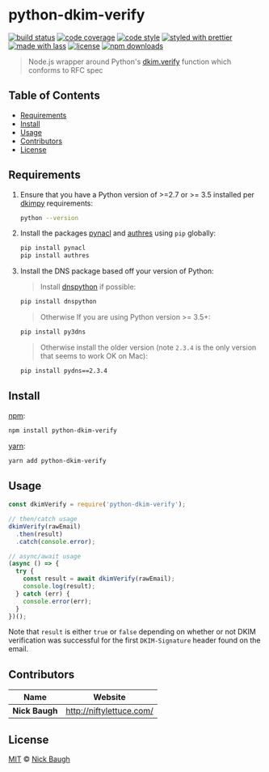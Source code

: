 # python-dkim-verify

[![build status](https://img.shields.io/travis/com/niftylettuce/python-dkim-verify.svg)](https://travis-ci.com/niftylettuce/python-dkim-verify)
[![code coverage](https://img.shields.io/codecov/c/github/niftylettuce/python-dkim-verify.svg)](https://codecov.io/gh/niftylettuce/python-dkim-verify)
[![code style](https://img.shields.io/badge/code_style-XO-5ed9c7.svg)](https://github.com/sindresorhus/xo)
[![styled with prettier](https://img.shields.io/badge/styled_with-prettier-ff69b4.svg)](https://github.com/prettier/prettier)
[![made with lass](https://img.shields.io/badge/made_with-lass-95CC28.svg)](https://lass.js.org)
[![license](https://img.shields.io/github/license/niftylettuce/python-dkim-verify.svg)](LICENSE)
[![npm downloads](https://img.shields.io/npm/dt/python-dkim-verify.svg)](https://npm.im/python-dkim-verify)

> Node.js wrapper around Python's [dkim.verify][dkim-verify] function which conforms to RFC spec


## Table of Contents

* [Requirements](#requirements)
* [Install](#install)
* [Usage](#usage)
* [Contributors](#contributors)
* [License](#license)


## Requirements

1. Ensure that you have a Python version of >=2.7 or >= 3.5 installed per [dkimpy][] requirements:

   ```sh
   python --version
   ```

2. Install the packages [pynacl][] and [authres][] using `pip` globally:

   ```sh
   pip install pynacl
   pip install authres
   ```

3. Install the DNS package based off your version of Python:

   > Install [dnspython][] if possible:

   ```sh
   pip install dnspython
   ```

   > Otherwise If you are using Python version >= 3.5+:

   ```sh
   pip install py3dns
   ```

   > Otherwise install the older version (note `2.3.4` is the only version that seems to work OK on Mac):

   ```sh
   pip install pydns==2.3.4
   ```


## Install

[npm][]:

```sh
npm install python-dkim-verify
```

[yarn][]:

```sh
yarn add python-dkim-verify
```


## Usage

```js
const dkimVerify = require('python-dkim-verify');

// then/catch usage
dkimVerify(rawEmail)
  .then(result)
  .catch(console.error);

// async/await usage
(async () => {
  try {
    const result = await dkimVerify(rawEmail);
    console.log(result);
  } catch (err) {
    console.error(err);
  }
})();
```

Note that `result` is either `true` or `false` depending on whether or not DKIM verification was successful for the first `DKIM-Signature` header found on the email.


## Contributors

| Name           | Website                    |
| -------------- | -------------------------- |
| **Nick Baugh** | <http://niftylettuce.com/> |


## License

[MIT](LICENSE) © [Nick Baugh](http://niftylettuce.com/)


## 

[npm]: https://www.npmjs.com/

[yarn]: https://yarnpkg.com/

[pynacl]: https://pypi.org/project/PyNaCl/

[authres]: https://pypi.org/project/authres/

[dnspython]: https://pypi.org/project/dnspython/

[dkimpy]: https://pypi.org/project/dkimpy/

[dkim-verify]: https://git.launchpad.net/dkimpy/tree/dkim/dkimverify.py
